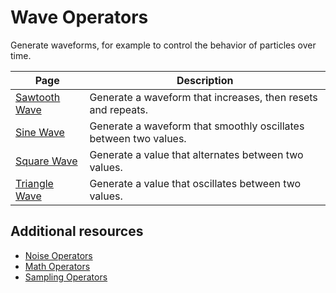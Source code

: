 # Wave Operators

Generate waveforms, for example to control the behavior of particles over time.

| **Page** | **Description** |
| --- | --- |
| [Sawtooth Wave](Operator-SawtoothWave.md) | Generate a waveform that increases, then resets and repeats. |
| [Sine Wave](Operator-SineWave.md) | Generate a waveform that smoothly oscillates between two values. |
| [Square Wave](Operator-SquareWave.md) | Generate a value that alternates between two values. |
| [Triangle Wave](Operator-TriangleWave.md) | Generate a value that oscillates between two values. |

## Additional resources

- [Noise Operators](Noise.md)
- [Math Operators](Math.md)
- [Sampling Operators](Sampling.md)


